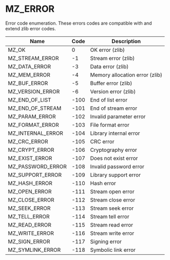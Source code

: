 # MZ_ERROR

Error code enumeration. These errors codes are compatible with and extend zlib error codes.

|Name|Code|Description|
|-|-|-|
|MZ_OK|0|OK error (zlib)|
|MZ_STREAM_ERROR|-1|Stream error (zlib)|
|MZ_DATA_ERROR|-3|Data error (zlib)|
|MZ_MEM_ERROR|-4|Memory allocation error (zlib)|
|MZ_BUF_ERROR|-5|Buffer error (zlib)|
|MZ_VERSION_ERROR|-6|Version error (zlib)|
|MZ_END_OF_LIST|-100|End of list error|
|MZ_END_OF_STREAM|-101|End of stream error|
|MZ_PARAM_ERROR|-102|Invalid parameter error|
|MZ_FORMAT_ERROR|-103|File format error|
|MZ_INTERNAL_ERROR|-104|Library internal error|
|MZ_CRC_ERROR|-105|CRC error|
|MZ_CRYPT_ERROR|-106|Cryptography error|
|MZ_EXIST_ERROR|-107|Does not exist error|
|MZ_PASSWORD_ERROR|-108|Invalid password error|
|MZ_SUPPORT_ERROR|-109|Library support error|
|MZ_HASH_ERROR|-110|Hash error|
|MZ_OPEN_ERROR|-111|Stream open error|
|MZ_CLOSE_ERROR|-112|Stream close error|
|MZ_SEEK_ERROR|-113|Stream seek error|
|MZ_TELL_ERROR|-114|Stream tell error|
|MZ_READ_ERROR|-115|Stream read error|
|MZ_WRITE_ERROR|-116|Stream write error|
|MZ_SIGN_ERROR|-117|Signing error|
|MZ_SYMLINK_ERROR|-118|Symbolic link error|
